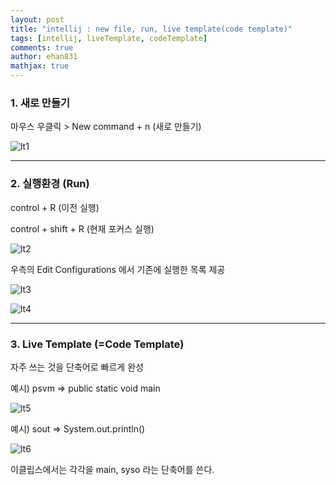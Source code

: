 ```yaml
---
layout: post
title: "intellij : new file, run, live template(code template)"
tags: [intellij, liveTemplate, codeTemplate]
comments: true
author: ehan831
mathjax: true
---
```


### 1. 새로 만들기

마우스 우클릭 > New
command + n (새로 만들기)

![lt1](https://user-images.githubusercontent.com/35619749/68453002-9e44fe80-0237-11ea-8a39-5e629d604196.png)
<hr>

### 2. 실행환경 (Run)
       
control + R (이전 실행)

control + shift + R (현재 포커스 실행)

![lt2](https://user-images.githubusercontent.com/35619749/68453003-9edd9500-0237-11ea-9172-91d8b404661c.png)

우측의 Edit Configurations 에서 기존에 실행한 목록 제공

![lt3](https://user-images.githubusercontent.com/35619749/68453004-9edd9500-0237-11ea-9ea4-bc001ca4b856.png)

![lt4](https://user-images.githubusercontent.com/35619749/68453005-9edd9500-0237-11ea-8b3f-20239e0e7fca.png)
<hr>

### 3. Live Template (=Code Template)
       
자주 쓰는 것을 단축어로 빠르게 완성
       
예시) psvm => public static void main

![lt5](https://user-images.githubusercontent.com/35619749/68453006-9edd9500-0237-11ea-9486-b77425d8b750.png)

예시) sout => System.out.println() 

![lt6](https://user-images.githubusercontent.com/35619749/68453008-9f762b80-0237-11ea-83fd-e86ef4f426d5.png)

이클립스에서는 각각을 main, syso 라는 단축어를 쓴다.
